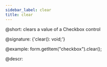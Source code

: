 ```yaml
---
sidebar_label: clear
title: clear
---          
```


@short: clears a value of a Checkbox control

@signature: {'clear(): void;'}





@example:
form.getItem("checkbox").clear();



@descr:


